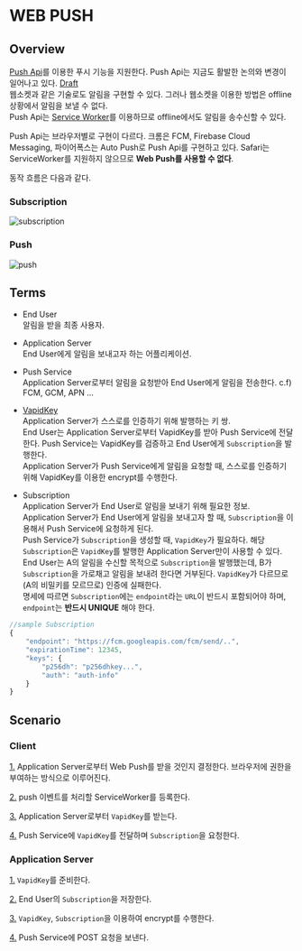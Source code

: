 # WEB PUSH

## Overview

[Push Api](https://developer.mozilla.org/ko/docs/Web/API/Push_API)를 이용한 푸시 기능을 지원한다. Push Api는 지금도 활발한 논의와 변경이 일어나고 있다. [Draft](https://www.w3.org/TR/push-api/)    
웹소켓과 같은 기술로도 알림을 구현할 수 있다. 그러나 웹소켓을 이용한 방법은 offline 상황에서 알림을 보낼 수 없다.    
Push Api는 [Service Worker](https://developer.mozilla.org/ko/docs/Web/API/Service_Worker_API)를 이용하므로 offline에서도 알림을 송수신할 수 있다.    

Push Api는 브라우저별로 구현이 다르다. 크롬은 FCM, Firebase Cloud Messaging, 파이어폭스는 Auto Push로 Push Api를 구현하고 있다. Safari는 ServiceWorker를 지원하지 않으므로 **Web Push를 사용할 수 없다**.

동작 흐름은 다음과 같다.
### Subscription
![subscription](https://user-images.githubusercontent.com/40727649/90748917-c193f280-e30d-11ea-94c4-0471544108d1.png)

### Push
![push](https://user-images.githubusercontent.com/40727649/90748923-c35db600-e30d-11ea-8cc7-3076a5a17fac.png)

## Terms

- End User  
    알림을 받을 최종 사용자.
    
- Application Server  
    End User에게 알림을 보내고자 하는 어플리케이션.
  
- Push Service  
    Application Server로부터 알림을 요청받아 End User에게 알림을 전송한다. c.f) FCM, GCM, APN ...

- [VapidKey](https://tools.ietf.org/html/draft-ietf-webpush-vapid-01)  
    Application Server가 스스로를 인증하기 위해 발행하는 키 쌍.  
    End User는 Application Server로부터 VapidKey를 받아 Push Service에 전달한다. Push Service는 VapidKey를 검증하고 End User에게 `Subscription`을 발행한다.  
    Application Server가 Push Service에게 알림을 요청할 때, 스스로를 인증하기 위해 VapidKey를 이용한 encrypt를 수행한다.

- Subscription  
    Application Server가 End User로 알림을 보내기 위해 필요한 정보.  
    Application Server가 End User에게 알림을 보내고자 할 때, `Subscription`을 이용해서 Push Service에 요청하게 된다.  
    Push Service가 `Subscription`을 생성할 때, `VapidKey`가 필요하다. 해당 `Subscription`은 `VapidKey`를 발행한 Application Server만이 사용할 수 있다.  
    End User는 A의 알림을 수신할 목적으로 `Subscription`을 발행했는데, B가 `Subscription`을 가로채고 알림을 보내려 한다면 거부된다. `VapidKey`가 다르므로(A의 비밀키를 모르므로) 인증에 실패한다.        
    명세에 따르면 `Subscription`에는 `endpoint`라는 `URL`이 반드시 포함되어야 하며, `endpoint`는 **반드시 UNIQUE** 해야 한다.
    
```javascript
//sample Subscription
{
    "endpoint": "https://fcm.googleapis.com/fcm/send/..",
    "expirationTime": 12345,
    "keys": {
        "p256dh": "p256dhkey...",
        "auth": "auth-info"
    }
}
```
## Scenario

### Client

[1.](https://github.com/andole98/web-push-practice/blob/master/push-api/src/main/resources/static/main.js#L2) Application Server로부터 Web Push를 받을 것인지 결정한다. 브라우저에 권한을 부여하는 방식으로 이루어진다.

[2.](https://github.com/andole98/web-push-practice/blob/master/push-api/src/main/resources/static/main.js#L15) push 이벤트를 처리할 ServiceWorker를 등록한다.
  
[3.](https://github.com/andole98/web-push-practice/blob/master/push-api/src/main/resources/static/main.js#L13) Application Server로부터 `VapidKey`를 받는다.

[4.](https://github.com/andole98/web-push-practice/blob/master/push-api/src/main/resources/static/main.js#L18) Push Service에 `VapidKey`를 전달하며 `Subscription`을 요청한다.

### Application Server

[1.](https://github.com/andole98/web-push-practice/blob/master/push-api/src/main/java/com/andole/push_api/config/AppConfig.java#L22) `VapidKey`를 준비한다. 

[2.](https://github.com/andole98/web-push-practice/blob/master/push-api/src/main/java/com/andole/push_api/service/WebPushService.java#L34) End User의 `Subscription`을 저장한다.

[3.](https://github.com/web-push-libs/webpush-java/blob/master/src/main/java/nl/martijndwars/webpush/PushService.java#L182) `VapidKey`, `Subscription`을 이용하여 encrypt를 수행한다.

[4.](https://github.com/andole98/web-push-practice/blob/master/push-api/src/main/java/com/andole/push_api/service/WebPushService.java#L53) Push Service에 POST 요청을 보낸다.


